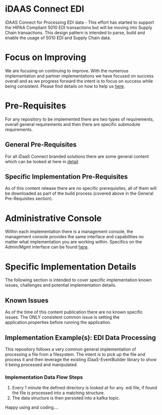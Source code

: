 # iDAAS Connect EDI
iDAAS Connect for Processing EDI data - This effort has started to support the HIPAA Compliant 5010 EDI transactions
but will be moving into Supply Chain transactions. This design pattern is intended to parse, build and enable
the usage of 5010 EDI and Supply Chain data.

# Focus on Improving
We are focusing on continuing to improve. With the numerous implementation and partner implementations we
have focused on success overall and as we progress forward the intent is to focus on success while being consistent.
Please find details on how to help us [here](https://github.com/Project-Herophilus/Project-Herophilus-Assets/blob/main/OngoingEnhancements.md).

# Pre-Requisites
For any repository to be implemented there are two types of requirements, overall general requirements
and then there are specific submodule requirements.

## General Pre-Requisites
For all iDaaS Connect branded solutions there are some general content which can be looked at
here in [detail](https://github.com/Project-Herophilus/Project-Herophilus-Assets/blob/main/CloningBuildingRunningSolution.md)

## Specific Implementation Pre-Requisites
As of this content release there are no specific prerequisites, all of them will be downloaded as
part of the build process (covered above in the General Pre-Requisites section).

# Administrative Console
Within each implementation there is a management console, the management console provides the same
interface and capabilities no matter what implementation you are working within. Specifics on the
Admin/Mgmt interface can be found
[here](https://github.com/Project-Herophilus/Project-Herophilus-Assets/blob/main/AdministeringPlatform.md).

# Specific Implementation Details
The following section is intended to cover specific implementation known issues, challenges and potential implementation
details.

## Known Issues
As of the time of this content publication there are no known specific issues. The ONLY consistent
common issue is setting the application.properties before running the application.

## Implementation Example(s): EDI Data Processing
This repository follows a very common general implementation of processing a file from a filesystem. The intent is to pick
up the file and process it and then leverage the existing iDaaS-EventBuilder library to show it being processed and manipulated.

### Implementation Data Flow Steps

1. Every 1 minute the defined directory is looked at for any .edi file, if found the file is processed into a matching structure.
2. The data structure is then persisted into a kafka topic.

Happy using and coding....
